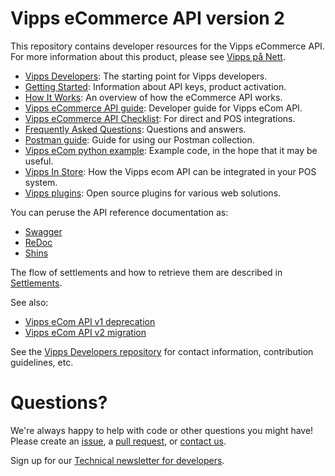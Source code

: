 # Vipps eCommerce API version 2

This repository contains developer resources for the Vipps eCommerce API.
For more information about this product, please see
[Vipps på Nett](https://www.vipps.no/produkter-og-tjenester/bedrift/ta-betalt-paa-nett/ta-betalt-paa-nett/).

* [Vipps Developers](https://github.com/vippsas/vipps-developers): The starting point for Vipps developers.
* [Getting Started](https://github.com/vippsas/vipps-developers/blob/master/vipps-getting-started.md): Information about API keys, product activation.
* [How It Works](https://github.com/vippsas/vipps-ecom-api/blob/master/vipps-ecom-api-howitworks.md): An overview of how the eCommerce API works.
* [Vipps eCommerce API guide](vipps-ecom-api.md): Developer guide for Vipps eCom API.
* [Vipps eCommerce API Checklist](vipps-ecom-api-checklist.md): For direct and POS integrations.
* [Frequently Asked Questions](vipps-ecom-api-faq.md): Questions and answers.
* [Postman guide](vipps-ecom-postman.md): Guide for using our Postman collection.
* [Vipps eCom python example](https://github.com/vippsas/vipps-developers/tree/master/code-examples/ecom_python_example): Example code, in the hope that it may be useful.
* [Vipps In Store](https://github.com/vippsas/vipps-ecom-api/blob/master/vipps-in-store-howitworks.md): How the Vipps ecom API can be integrated in your POS system.
* [Vipps plugins](https://github.com/vippsas/vipps-plugins): Open source plugins for various web solutions.

You can peruse the API reference documentation as:
* [Swagger](https://vippsas.github.io/vipps-ecom-api/)
* [ReDoc](https://vippsas.github.io/vipps-ecom-api/redoc.html)
* [Shins](https://vippsas.github.io/vipps-ecom-api/shins/index.html)

The flow of settlements and how to retrieve them are described in
[Settlements](https://github.com/vippsas/vipps-developers/tree/master/settlements).

See also:
* [Vipps eCom API v1 deprecation](v1-deprecation.md)
* [Vipps eCom API v2 migration](../login/readme.md)

See the [Vipps Developers repository](https://github.com/vippsas/vipps-sdadad)
for contact information, contribution guidelines, etc.

# Questions?

We're always happy to help with code or other questions you might have!
Please create an [issue](https://github.com/vippsas/vipps-ecom-api/issues),
a [pull request](https://github.com/vippsas/vipps-ecom-api/pulls),
or [contact us](https://github.com/vippsas/vipps-developers/blob/master/contact.md).

Sign up for our [Technical newsletter for developers](https://github.com/vippsas/vipps-developers/tree/master/newsletters).
